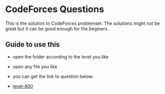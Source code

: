 
# CodeForces Questions

This is the solution to CodeForces problemset. The solutions might not be great but it can be good enough for the beginers.



## Guide to use this

- open the folder according to the level you like

- open any file you like 
- you can get the link to question below:
 - [level-800](https://github.com/AarambhaAnta/level_800/questions.md)


